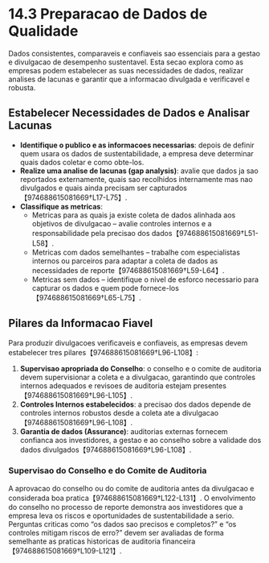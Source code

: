 # 14.3 Preparacao de Dados de Qualidade

Dados consistentes, comparaveis e confiaveis sao essenciais para a gestao e divulgacao de desempenho sustentavel. Esta secao explora como as empresas podem estabelecer as suas necessidades de dados, realizar analises de lacunas e garantir que a informacao divulgada e verificavel e robusta.

## Estabelecer Necessidades de Dados e Analisar Lacunas

- **Identifique o publico e as informacoes necessarias**: depois de definir quem usara os dados de sustentabilidade, a empresa deve determinar quais dados coletar e como obte-los.
- **Realize uma analise de lacunas (gap analysis)**: avalie que dados ja sao reportados externamente, quais sao recolhidos internamente mas nao divulgados e quais ainda precisam ser capturados【974688615081669†L17-L75】.
- **Classifique as metricas**:
  - Metricas para as quais ja existe coleta de dados alinhada aos objetivos de divulgacao – avalie controles internos e a responsabilidade pela precisao dos dados【974688615081669†L51-L58】.
  - Metricas com dados semelhantes – trabalhe com especialistas internos ou parceiros para adaptar a coleta de dados as necessidades de reporte【974688615081669†L59-L64】.
  - Metricas sem dados – identifique o nivel de esforco necessario para capturar os dados e quem pode fornece-los【974688615081669†L65-L75】.

## Pilares da Informacao Fiavel

Para produzir divulgacoes verificaveis e confiaveis, as empresas devem estabelecer tres pilares【974688615081669†L96-L108】:

1. **Supervisao apropriada do Conselho**: o conselho e o comite de auditoria devem supervisionar a coleta e a divulgacao, garantindo que controles internos adequados e revisoes de auditoria estejam presentes【974688615081669†L96-L105】.
2. **Controles Internos estabelecidos**: a precisao dos dados depende de controles internos robustos desde a coleta ate a divulgacao【974688615081669†L96-L108】.
3. **Garantia de dados (Assurance)**: auditorias externas fornecem confianca aos investidores, a gestao e ao conselho sobre a validade dos dados divulgados【974688615081669†L96-L108】.

### Supervisao do Conselho e do Comite de Auditoria

A aprovacao do conselho ou do comite de auditoria antes da divulgacao e considerada boa pratica【974688615081669†L122-L131】. O envolvimento do conselho no processo de reporte demonstra aos investidores que a empresa leva os riscos e oportunidades de sustentabilidade a serio. Perguntas criticas como “os dados sao precisos e completos?” e “os controles mitigam riscos de erro?” devem ser avaliadas de forma semelhante as praticas historicas de auditoria financeira【974688615081669†L109-L121】.
